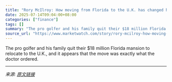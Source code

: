 ```yaml
---
title: "Rory McIlroy: How moving from Florida to the U.K. has changed his golf game"
date: 2025-07-14T09:04:00+08:00
categories: ["finance"]
tags: []
summary: "The pro golfer and his family quit their $18 million Florida mansion to relocate to the U.K., and it appears that the move was exactly what the doctor ordered."
source_url: "https://www.marketwatch.com/story/rory-mcilroy-how-moving-from-florida-to-the-u-k-has-changed-his-golf-game-fe9f9017?mod=mw_rss_topstories"
---
```


The pro golfer and his family quit their $18 million Florida mansion to relocate to the U.K., and it appears that the move was exactly what the doctor ordered.

---

*来源: [原文链接](https://www.marketwatch.com/story/rory-mcilroy-how-moving-from-florida-to-the-u-k-has-changed-his-golf-game-fe9f9017?mod=mw_rss_topstories)*
